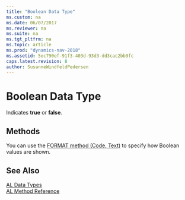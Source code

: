 ```yaml
---
title: "Boolean Data Type"
ms.custom: na
ms.date: 06/07/2017
ms.reviewer: na
ms.suite: na
ms.tgt_pltfrm: na
ms.topic: article
ms.prod: "dynamics-nav-2018"
ms.assetid: 5ec790ef-91f3-403d-93d3-dd3cac2bb9fc
caps.latest.revision: 8
author: SusanneWindfeldPedersen
---
```

# Boolean Data Type
Indicates **true** or **false**.     

## Methods
You can use the [FORMAT method (Code, Text)](../methods/devenv-format-method-code-text.md) to specify how Boolean values are shown.

## See Also
[AL Data Types](devenv-al-data-types.md)  
[AL Method Reference](../methods/devenv-al-method-reference.md)  